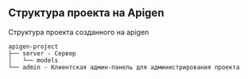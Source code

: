 ## Структура проекта на Apigen

Структура проекта созданного на apigen

```
apigen-project
├── server - Сервер 
│   └── models
└── admin - Клиентская админ-панель для администрирования проекта
```
